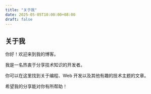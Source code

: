 ```yaml
---
title: "关于我"
date: 2025-05-05T10:00:00+08:00
draft: false
---
```


## 关于我

你好！欢迎来到我的博客。

我是一名热衷于分享技术知识的开发者。

你可以在这里找到关于编程、Web 开发以及其他有趣的技术主题的文章。

希望我的分享能对你有所帮助！